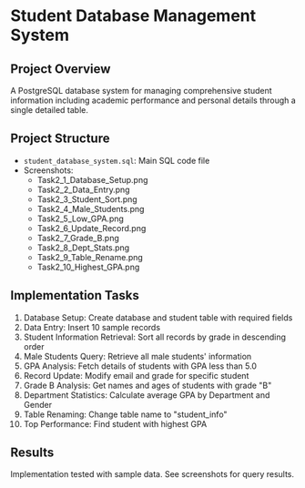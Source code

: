 # Student Database Management System

## Project Overview
A PostgreSQL database system for managing comprehensive student information including academic performance and personal details through a single detailed table.

## Project Structure
- `student_database_system.sql`: Main SQL code file
- Screenshots:
  - Task2_1_Database_Setup.png
  - Task2_2_Data_Entry.png
  - Task2_3_Student_Sort.png
  - Task2_4_Male_Students.png
  - Task2_5_Low_GPA.png
  - Task2_6_Update_Record.png
  - Task2_7_Grade_B.png
  - Task2_8_Dept_Stats.png
  - Task2_9_Table_Rename.png
  - Task2_10_Highest_GPA.png

## Implementation Tasks
1. Database Setup: Create database and student table with required fields
2. Data Entry: Insert 10 sample records
3. Student Information Retrieval: Sort all records by grade in descending order
4. Male Students Query: Retrieve all male students' information
5. GPA Analysis: Fetch details of students with GPA less than 5.0
6. Record Update: Modify email and grade for specific student
7. Grade B Analysis: Get names and ages of students with grade "B"
8. Department Statistics: Calculate average GPA by Department and Gender
9. Table Renaming: Change table name to "student_info"
10. Top Performance: Find student with highest GPA

## Results
Implementation tested with sample data. See screenshots for query results.
